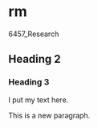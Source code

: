 # rm
6457_Research

## Heading 2

### Heading 3

I put my text here.                 
                     
This is a new paragraph.
